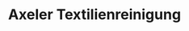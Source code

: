 ---
title: "Axeler Textilienreinigung"
url: /monheim-am-rhein/axeler-textilienreinigung/
shop: Wäscherei
---